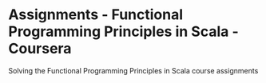 # Assignments - Functional Programming Principles in Scala - Coursera

Solving the Functional Programming Principles in Scala course assignments
